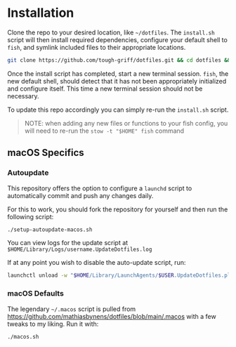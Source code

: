 # Installation

Clone the repo to your desired location, like `~/dotfiles`. The `install.sh`
script will then install required dependencies, configure your default shell to
`fish`, and symlink included files to their appropriate locations.

```sh
git clone https://github.com/tough-griff/dotfiles.git && cd dotfiles && ./install.sh
```

Once the install script has completed, start a new terminal session. `fish`, the
new default shell, should detect that it has not been appropriately initialized
and configure itself. This time a new terminal session should not be necessary.

To update this repo accordingly you can simply re-run the `install.sh` script.

> NOTE: when adding any new files or functions to your fish config, you will
> need to re-run the `stow -t "$HOME" fish` command

## macOS Specifics

### Autoupdate

This repository offers the option to configure a `launchd` script to
automatically commit and push any changes daily.

For this to work, you should fork the repository for yourself and then run the
following script:

```sh
./setup-autoupdate-macos.sh
```

You can view logs for the update script at
`$HOME/Library/Logs/username.UpdateDotfiles.log`

If at any point you wish to disable the auto-update script, run:

```sh
launchctl unload -w "$HOME/Library/LaunchAgents/$USER.UpdateDotfiles.plist"
```

### macOS Defaults

The legendary `~/.macos` script is pulled from https://github.com/mathiasbynens/dotfiles/blob/main/.macos
with a few tweaks to my liking. Run it with:

```sh
./macos.sh
```
